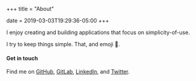 +++
title = "About"

date = 2019-03-03T19:29:36-05:00
+++

I enjoy creating and building applications that focus on simplicity-of-use.

I try to keep things simple. That, and emoji :dog:.

#### Get in touch

Find me on [GitHub](https://github.com/siegerts), [GitLab](https://gitlab.com/siegerts), [LinkedIn](https://www.linkedin.com/in/siegerts/), and [Twitter](https://twitter.com/siegerts).
